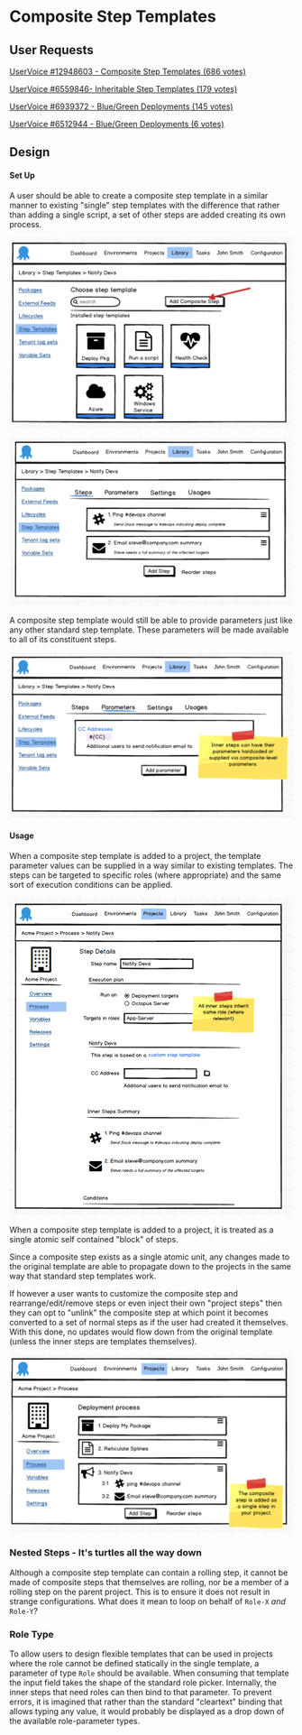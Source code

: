 # Composite Step Templates #

## User Requests ##
[UserVoice #12948603 - Composite Step Templates (686 votes)](https://octopusdeploy.uservoice.com/forums/170787-general/suggestions/12948603-composite-step-templates)

[UserVoice #6559846- Inheritable Step Templates (179 votes)](https://octopusdeploy.uservoice.com/forums/170787-general/suggestions/6559846-inheritable-templates)

[UserVoice #6939372 - Blue/Green Deployments (145 votes)](https://octopusdeploy.uservoice.com/forums/170787-general/suggestions/6939372-make-the-blue-green-model-the-gold-standard-of-dep)

[UserVoice #6512944 - Blue/Green Deployments (6 votes)](https://octopusdeploy.uservoice.com/forums/170787-general/suggestions/6512944-what-happened-to-blue-green-deployment)

## Design ##
#### Set Up ####
A user should be able to create a composite step template in a similar manner to existing "single" step templates with the difference that rather than adding a single script, a set of other steps are added creating its own process.

![Add from Step Templates](add_from_steptemplates.png)

![Add Multiple Steps](add_multiplesteps.png)

A composite step template would still be able to provide parameters just like any other standard step template. These parameters will be made available to all of its constituent steps.

![Add Parameters](add_parameters.png)

#### Usage ####
When a composite step template is added to a project, the template parameter values can be supplied in a way similar to existing templates. The steps can be targeted to specific roles (where appropriate) and the same sort of execution conditions can be applied.

![Details](compositestep_details.png)

When a composite step template is added to a project, it is treated as a single atomic self contained "block" of steps.

Since a composite step exists as a single atomic unit, any changes made to the original template are able to propagate down to the projects in the same way that standard step templates work.

If however a user wants to customize the composite step and rearrange/edit/remove steps or even inject their own "project steps" then they can opt to "unlink" the composite step at which point it becomes converted to a set of normal steps as if the user had created it themselves. With this done, no updates would flow down from the original template (unless the inner steps are templates themselves).

![indivisible](compositestep_indivisible.png)

### Nested Steps - It's turtles all the way down
Although a composite step template can contain a rolling step, it cannot be made of composite steps that themselves are rolling, nor be a member of a rolling step on the parent project. This is to ensure it does not result in strange configurations. What does it mean to loop on behalf of `Role-X` _and_ `Role-Y`?

### Role Type
To allow users to design flexible templates that can be used in projects where the role cannot be defined statically in the single template, a parameter of type `Role` should be available. When consuming that template the input field takes the shape of the standard role picker. Internally, the inner steps that need roles can then bind to that parameter. To prevent errors, it is imagined that rather than the standard "cleartext" binding that allows typing any value, it would probably be displayed as a drop down of the available role-parameter types.
